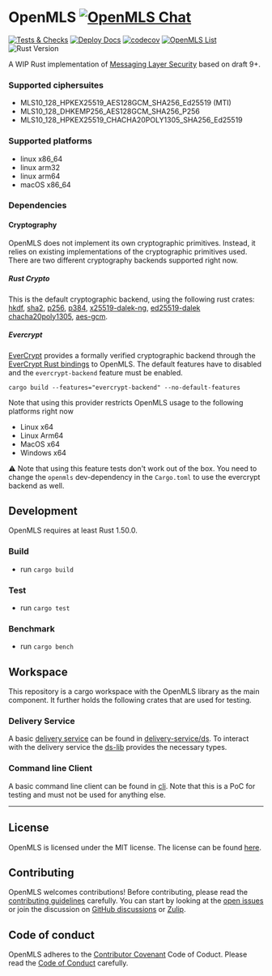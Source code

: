 # OpenMLS [![OpenMLS Chat][chat-image]][chat-link]

[![Tests & Checks](https://github.com/openmls/openmls/actions/workflows/tests.yml/badge.svg)](https://github.com/openmls/openmls/actions/workflows/tests.yml)
[![Deploy Docs](https://github.com/openmls/openmls/workflows/Deploy%20Docs/badge.svg)](https://openmls.github.io/openmls/openmls/index.html)
[![codecov](https://codecov.io/gh/openmls/openmls/branch/main/graph/badge.svg?token=5SDRDRTZI0)](https://codecov.io/gh/openmls/openmls)
[![OpenMLS List][list-image]][list-link]
![Rust Version][rustc-image]

A WIP Rust implementation of [Messaging Layer Security](https://github.com/mlswg/mls-protocol/blob/master/draft-ietf-mls-protocol.md) based on draft 9+.

### Supported ciphersuites

- MLS10_128_HPKEX25519_AES128GCM_SHA256_Ed25519 (MTI)
- MLS10_128_DHKEMP256_AES128GCM_SHA256_P256
- MLS10_128_HPKEX25519_CHACHA20POLY1305_SHA256_Ed25519

### Supported platforms

- linux x86_64
- linux arm32
- linux arm64
- macOS x86_64

### Dependencies

#### Cryptography

OpenMLS does not implement its own cryptographic primitives.
Instead, it relies on existing implementations of the cryptographic primitives used.
There are two different cryptography backends supported right now.

##### Rust Crypto

This is the default cryptographic backend, using the following rust crates: [hkdf], [sha2], [p256], [p384], [x25519-dalek-ng], [ed25519-dalek] [chacha20poly1305], [aes-gcm].


##### Evercrypt

[EverCrypt] provides a formally verified cryptographic backend through the [EverCrypt Rust bindings] to OpenMLS.
The default features have to disabled and the `evercrypt-backend` feature must be enabled.

```
cargo build --features="evercrypt-backend" --no-default-features
```

Note that using this provider restricts OpenMLS usage to the following platforms right now
* Linux x64
* Linux Arm64
* MacOS x64
* Windows x64

⚠️ Note that using this feature tests don't work out of the box.
You need to change the `openmls` dev-dependency in the `Cargo.toml` to use the evercrypt backend as well.

## Development

OpenMLS requires at least Rust 1.50.0.

### Build

- run `cargo build`

### Test

- run `cargo test`

### Benchmark

- run `cargo bench`

## Workspace

This repository is a cargo workspace with the OpenMLS library as the main component.
It further holds the following crates that are used for testing.

### Delivery Service

A basic [delivery service](https://messaginglayersecurity.rocks/mls-architecture/draft-ietf-mls-architecture.html#name-delivery-service) can be found in [delivery-service/ds](./delivery-service/ds/).
To interact with the delivery service the [ds-lib](./delivery-service/ds-lib/) provides the necessary types.

### Command line Client

A basic command line client can be found in [cli](./cli).
Note that this is a PoC for testing and must not be used for anything else.

---

## License

OpenMLS is licensed under the MIT license. The license can be found [here](https://github.com/openmls/openmls/LICENSE).

## Contributing

OpenMLS welcomes contributions! Before contributing, please read the [contributing guidelines](CONTRIBUTING.md) carefully.
You can start by looking at the [open issues](https://github.com/openmls/openmls/issues) or join the discussion on [GitHub discussions](https://github.com/openmls/openmls/discussions) or [Zulip](https://openmls.zulipchat.com/).

## Code of conduct

OpenMLS adheres to the [Contributor Covenant](https://www.contributor-covenant.org/) Code of Coduct. Please read the [Code of Conduct](CODE_OF_CONDUCT.md) carefully.

[chat-image]: https://img.shields.io/badge/zulip-join_chat-blue.svg
[chat-link]: https://openmls.zulipchat.com
[list-image]: https://img.shields.io/badge/mailing-list-blue.svg
[list-link]: https://groups.google.com/u/0/g/openmls-dev
[rustc-image]: https://img.shields.io/badge/rustc-1.50+-blue.svg

[hkdf]: https://docs.rs/hkdf/
[sha2]: https://docs.rs/sha2
[p256]: https://docs.rs/p256
[p384]: https://docs.rs/p384
[x25519-dalek-ng]: https://docs.rs/x25519-dalek-ng
[ed25519-dalek]: https://docs.rs/ed25519-dalek
[chacha20poly1305]: https://docs.rs/chacha20poly1305
[aes-gcm]: https://docs.rs/aes-gcm
[Evercrypt]: https://github.com/project-everest/hacl-star/
[EverCrypt Rust bindings]: https://crates.io/crates/evercrypt
